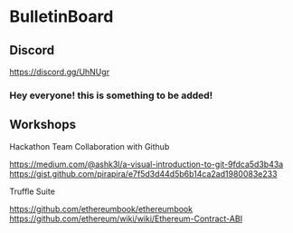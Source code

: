 # BulletinBoard 

## Discord

https://discord.gg/UhNUgr


### Hey everyone! this is something to be added!


## Workshops


Hackathon Team Collaboration with Github

https://medium.com/@ashk3l/a-visual-introduction-to-git-9fdca5d3b43a
https://gist.github.com/pirapira/e7f5d3d44d5b6b14ca2ad1980083e233


Truffle Suite

https://github.com/ethereumbook/ethereumbook
https://github.com/ethereum/wiki/wiki/Ethereum-Contract-ABI


